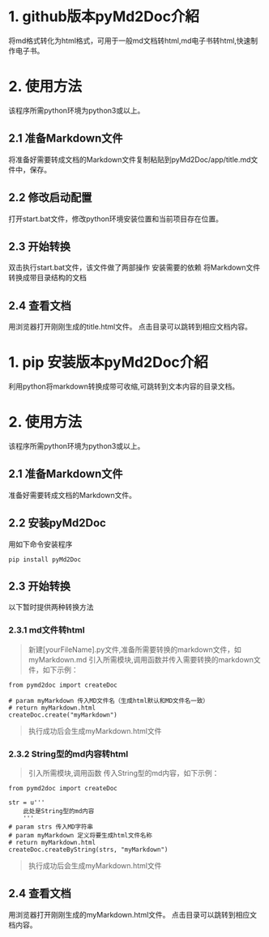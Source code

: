 # 1. github版本pyMd2Doc介紹
将md格式转化为html格式，可用于一般md文档转html,md电子书转html,快速制作电子书。

# 2. 使用方法
该程序所需python环境为python3或以上。

## 2.1 准备Markdown文件
将准备好需要转成文档的Markdown文件复制粘贴到pyMd2Doc/app/title.md文件中，保存。

## 2.2 修改启动配置
打开start.bat文件，修改python环境安装位置和当前项目存在位置。

## 2.3 开始转换
双击执行start.bat文件，该文件做了两部操作
安装需要的依赖
将Markdown文件转换成带目录结构的文档

## 2.4 查看文档
用浏览器打开刚刚生成的title.html文件。
点击目录可以跳转到相应文档内容。


# 1. pip 安装版本pyMd2Doc介紹
利用python将markdown转换成带可收缩,可跳转到文本内容的目录文档。

# 2. 使用方法
该程序所需python环境为python3或以上。

## 2.1 准备Markdown文件
准备好需要转成文档的Markdown文件。

## 2.2 安装pyMd2Doc
用如下命令安装程序

	pip install pyMd2Doc


## 2.3 开始转换
以下暂时提供两种转换方法

### 2.3.1 md文件转html
> 新建[yourFileName].py文件,准备所需要转换的markdown文件，如myMarkdown.md
> 引入所需模块,调用函数并传入需要转换的markdown文件，如下示例：

	from pymd2doc import createDoc
	
	# param myMarkdown 传入MD文件名（生成html默认和MD文件名一致）
	# return myMarkdown.html
	createDoc.create("myMarkdown")


> 执行成功后会生成myMarkdown.html文件


### 2.3.2 String型的md内容转html
> 引入所需模块,调用函数
> 传入String型的md内容，如下示例：

	from pymd2doc import createDoc
	
	str = u'''
		此处是String型的md内容
		'''
	# param strs 传入MD字符串
	# param myMarkdown 定义将要生成html文件名称
	# return myMarkdown.html
	createDoc.createByString(strs, "myMarkdown")
	
> 执行成功后会生成myMarkdown.html文件

## 2.4 查看文档
用浏览器打开刚刚生成的myMarkdown.html文件。
点击目录可以跳转到相应文档内容。
